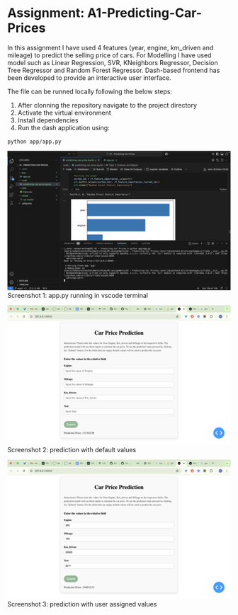 # Assignment: A1-Predicting-Car-Prices

In this assignment I have used 4 features (year, engine, km_driven and mileage) to predict the selling price of cars. For Modelling I have used model such as Linear Regression, SVR, KNeighbors Regressor, Decision Tree Regressor and Random Forest Regressor. Dash-based frontend has been developed to provide an interactive user interface.

The file can be runned locally following the below steps:
1. After clonning the repository navigate to the project directory
2. Activate the virtual environment 
3. Install dependencies 
4. Run the dash application using:
```
python app/app.py
```


![app.py running in vscode](screenshot/ss1.png)
Screenshot 1: app.py running in vscode terminal


![app.py running in vscode](screenshot/ss2.png)
Screenshot 2: prediction with default values


![app.py running in vscode](screenshot/ss3.png)
Screenshot 3: prediction with user assigned values